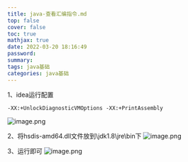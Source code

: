 ```yaml
---
title: java-查看汇编指令.md
top: false
cover: false
toc: true
mathjax: true
date: 2022-03-20 18:16:49
password:
summary:
tags: java基础
categories: java基础
---
```

1、idea运行配置
~~~
-XX:+UnlockDiagnosticVMOptions -XX:+PrintAssembly 
~~~
![image.png](https://upload-images.jianshu.io/upload_images/13965490-6127507629f26b29.png?imageMogr2/auto-orient/strip%7CimageView2/2/w/1240)

2、将hsdis-amd64.dll文件放到\jdk1.8\jre\bin下
![image.png](https://upload-images.jianshu.io/upload_images/13965490-fe2af406d548fcdd.png?imageMogr2/auto-orient/strip%7CimageView2/2/w/1240)

3、运行即可
![image.png](https://upload-images.jianshu.io/upload_images/13965490-6f09f4849643d5b5.png?imageMogr2/auto-orient/strip%7CimageView2/2/w/1240)
